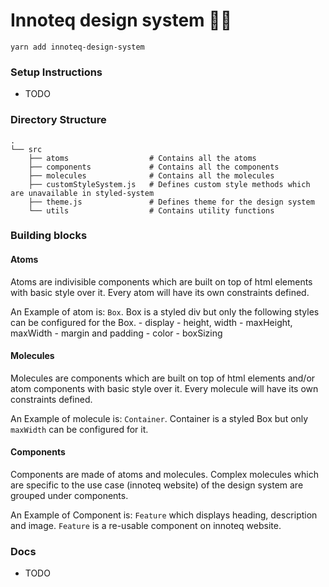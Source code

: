 # Innoteq design system 🧜🏿‍

`yarn add innoteq-design-system`

### Setup Instructions

- TODO

### Directory Structure

    .
    └── src
        ├── atoms                  # Contains all the atoms
        ├── components             # Contains all the components
        ├── molecules              # Contains all the molecules
        ├── customStyleSystem.js   # Defines custom style methods which are unavailable in styled-system
        ├── theme.js               # Defines theme for the design system
        └── utils                  # Contains utility functions

### Building blocks

#### Atoms

Atoms are indivisible components which are built on top of html elements with basic style over it. Every atom will have its own constraints defined.

An Example of atom is: `Box`. Box is a styled div but only the following styles can be configured for the Box. - display - height, width - maxHeight, maxWidth - margin and padding - color - boxSizing

#### Molecules

Molecules are components which are built on top of html elements and/or atom components with basic style over it. Every molecule will have its own constraints defined.

An Example of molecule is: `Container`. Container is a styled Box but only `maxWidth` can be configured for it.

#### Components

Components are made of atoms and molecules. Complex molecules which are specific to the use case (innoteq website) of the design system are grouped under components.

An Example of Component is: `Feature` which displays heading, description and image. `Feature` is a re-usable component on innoteq website.

### Docs

- TODO
